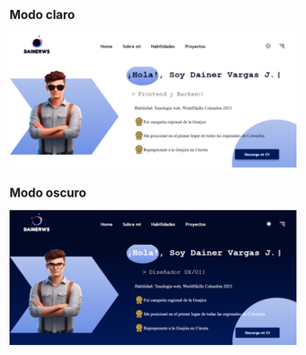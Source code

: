 ## Modo claro
<p align="center"><img src="public\images\new pagina.png" alt="pagina principal modo claro"></p>

## Modo oscuro
<p align="center"><img src="public\images\New pagina2.png"  alt="pagina principal modo oscuro">
</p>

